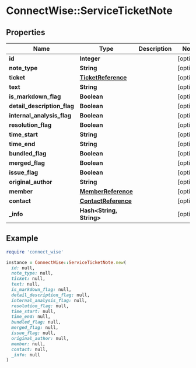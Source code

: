 # ConnectWise::ServiceTicketNote

## Properties

| Name | Type | Description | Notes |
| ---- | ---- | ----------- | ----- |
| **id** | **Integer** |  | [optional] |
| **note_type** | **String** |  | [optional] |
| **ticket** | [**TicketReference**](TicketReference.md) |  | [optional] |
| **text** | **String** |  | [optional] |
| **is_markdown_flag** | **Boolean** |  | [optional] |
| **detail_description_flag** | **Boolean** |  | [optional] |
| **internal_analysis_flag** | **Boolean** |  | [optional] |
| **resolution_flag** | **Boolean** |  | [optional] |
| **time_start** | **String** |  | [optional] |
| **time_end** | **String** |  | [optional] |
| **bundled_flag** | **Boolean** |  | [optional] |
| **merged_flag** | **Boolean** |  | [optional] |
| **issue_flag** | **Boolean** |  | [optional] |
| **original_author** | **String** |  | [optional] |
| **member** | [**MemberReference**](MemberReference.md) |  | [optional] |
| **contact** | [**ContactReference**](ContactReference.md) |  | [optional] |
| **_info** | **Hash&lt;String, String&gt;** |  | [optional] |

## Example

```ruby
require 'connect_wise'

instance = ConnectWise::ServiceTicketNote.new(
  id: null,
  note_type: null,
  ticket: null,
  text: null,
  is_markdown_flag: null,
  detail_description_flag: null,
  internal_analysis_flag: null,
  resolution_flag: null,
  time_start: null,
  time_end: null,
  bundled_flag: null,
  merged_flag: null,
  issue_flag: null,
  original_author: null,
  member: null,
  contact: null,
  _info: null
)
```

